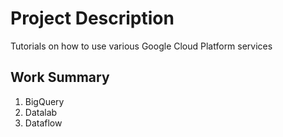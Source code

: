 # Project Description
Tutorials on how to use various Google Cloud Platform services

## Work Summary
1. BigQuery
2. Datalab
3. Dataflow
